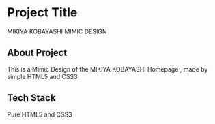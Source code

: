 # Project Title

MIKIYA KOBAYASHI MIMIC DESIGN


## About Project
This is a Mimic Design of the MIKIYA KOBAYASHI Homepage , made by simple HTML5 and CSS3



## Tech Stack

 Pure HTML5 and CSS3
